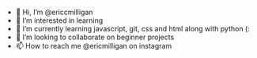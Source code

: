 - 👋 Hi, I’m @ericcmilligan
- 👀 I’m interested in learning
- 🌱 I’m currently learning javascript, git, css and html along with python (:
- 💞️ I’m looking to collaborate on beginner projects
- 📫 How to reach me @ericmilligan on instagram

<!---
ericcmilligan/ericcmilligan is a ✨ special ✨ repository because its `README.md` (this file) appears on your GitHub profile.
You can click the Preview link to take a look at your changes.
--->
